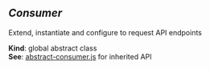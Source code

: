 <a name="Consumer"></a>

## *Consumer*
Extend, instantiate and configure to request API endpoints

**Kind**: global abstract class  
**See**: [abstract-consumer.js](abstract-consumer.js) for inherited API  
